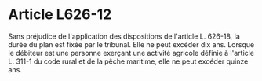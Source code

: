 # Article L626-12

Sans préjudice de l'application des dispositions de l'article L. 626-18, la durée du plan est fixée par le tribunal. Elle ne peut excéder dix ans. Lorsque le débiteur est une personne exerçant une activité agricole définie à l'article L. 311-1 du code rural et de la pêche maritime, elle ne peut excéder quinze ans.
